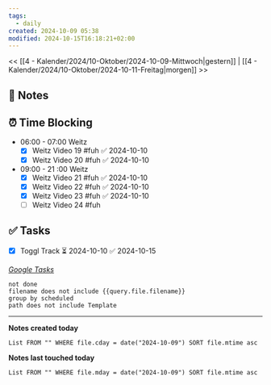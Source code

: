 ```yaml
---
tags:
  - daily
created: 2024-10-09 05:38
modified: 2024-10-15T16:18:21+02:00
---
```

<< [[4 - Kalender/2024/10-Oktober/2024-10-09-Mittwoch|gestern]] | [[4 - Kalender/2024/10-Oktober/2024-10-11-Freitag|morgen]] >>

## 📝 Notes

## ⏰ Time Blocking
- 06:00 - 07:00 Weitz
	- [x] Weitz Video 19 #fuh ✅ 2024-10-10
	- [x] Weitz Video 20 #fuh ✅ 2024-10-10
- 09:00 - 21 :00 Weitz
	- [x] Weitz Video 21 #fuh ✅ 2024-10-10
	- [x] Weitz Video 22 #fuh ✅ 2024-10-10
	- [x] Weitz Video 23 #fuh ✅ 2024-10-10
	- [ ] Weitz Video 24 #fuh
## ✅ Tasks

- [x] Toggl Track ⏳ 2024-10-10 ✅ 2024-10-15

_[Google Tasks](https://calendar.google.com/calendar/u/0/r/tasks)_
```tasks
not done
filename does not include {{query.file.filename}}
group by scheduled
path does not include Template
```

---

**Notes created today**
```dataview
List FROM "" WHERE file.cday = date("2024-10-09") SORT file.mtime asc
```

 **Notes last touched today**
 
```dataview
List FROM "" WHERE file.mday = date("2024-10-09") SORT file.mtime asc
```